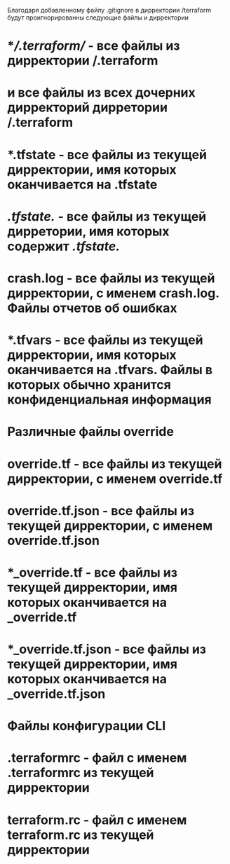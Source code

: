 Благодаря добавленному файлу .gitignore в дирректории
/terraform будут проигнорированны следующие файлы и дирректории
# **/.terraform/* - все файлы из дирректории /.terraform 
# и все файлы из всех дочерних дирректорий дирретории /.terraform
#
# *.tfstate - все файлы из текущей дирректории, имя которых оканчивается на .tfstate
# *.tfstate.* - все файлы из текущей дирретории, имя которых содержит *.tfstate.*
#
# crash.log - все файлы из текущей дирректории, с именем crash.log. Файлы отчетов об ошибках
#
# *.tfvars - все файлы из текущей дирректории, имя которых оканчивается на .tfvars. Файлы в которых обычно хранится конфиденциальная информация
# 
# Различные файлы override
# override.tf - все файлы из текущей дирректории, с именем override.tf
# override.tf.json  - все файлы из текущей дирректории, с именем override.tf.json
# *_override.tf - все файлы из текущей дирректории, имя которых оканчивается на _override.tf
# *_override.tf.json - все файлы из текущей дирректории, имя которых оканчивается на _override.tf.json
#
# Файлы конфигурации CLI
# .terraformrc - файл с именем .terraformrc из текущей дирректории
# terraform.rc - файл с именем terraform.rc из текущей дирректории
